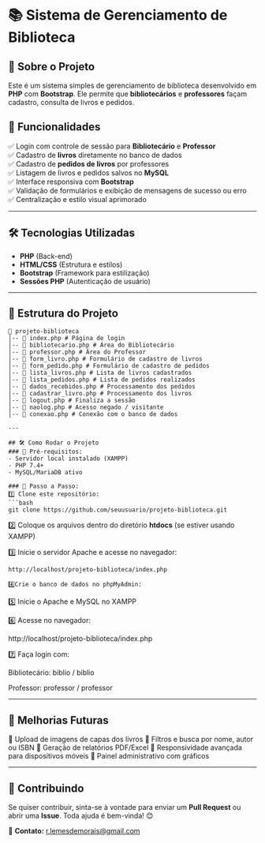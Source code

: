 # 📚 Sistema de Gerenciamento de Biblioteca

## 📖 Sobre o Projeto

Este é um sistema simples de gerenciamento de biblioteca desenvolvido em **PHP** com **Bootstrap**. Ele permite que **bibliotecários** e **professores** façam cadastro, consulta de livros e pedidos.

## 🚀 Funcionalidades

✅ Login com controle de sessão para **Bibliotecário** e **Professor**  
✅ Cadastro de **livros** diretamente no banco de dados  
✅ Cadastro de **pedidos de livros** por professores  
✅ Listagem de livros e pedidos salvos no **MySQL**  
✅ Interface responsiva com **Bootstrap**   
✅ Validação de formulários e exibição de mensagens de sucesso ou erro  
✅ Centralização e estilo visual aprimorado

---

## 🛠️ Tecnologias Utilizadas

- **PHP** (Back-end)
- **HTML/CSS** (Estrutura e estilos)
- **Bootstrap** (Framework para estilização)
- **Sessões PHP** (Autenticação de usuário)

---

## 📂 Estrutura do Projeto
```
📂 projeto-biblioteca
│-- 📄 index.php # Página de login 
│-- 📄 bibliotecario.php # Área do Bibliotecário 
│-- 📄 professor.php # Área do Professor 
│-- 📄 form_livro.php # Formulário de cadastro de livros 
│-- 📄 form_pedido.php # Formulário de cadastro de pedidos 
│-- 📄 lista_livros.php # Lista de livros cadastrados 
│-- 📄 lista_pedidos.php # Lista de pedidos realizados 
│-- 📄 dados_recebidos.php # Processamento dos pedidos 
│-- 📄 cadastrar_livro.php # Processamento dos livros 
│-- 📄 logout.php # Finaliza a sessão 
│-- 📄 naolog.php # Acesso negado / visitante 
│-- 📄 conexao.php # Conexão com o banco de dados

---

## 🛠️ Como Rodar o Projeto
### 🔹 Pré-requisitos:
- Servidor local instalado (XAMPP)
- PHP 7.4+
- MySQL/MariaDB ativo

### 🔹 Passo a Passo:
1️⃣ Clone este repositório:
```bash 
git clone https://github.com/seuusuario/projeto-biblioteca.git
```

2️⃣ Coloque os arquivos dentro do diretório **htdocs** (se estiver usando XAMPP)

3️⃣ Inicie o servidor Apache e acesse no navegador:
```
http://localhost/projeto-biblioteca/index.php

4️⃣Crie o banco de dados no phpMyAdmin:
```
5️⃣ Inicie o Apache e MySQL no XAMPP

6️⃣ Acesse no navegador:

http://localhost/projeto-biblioteca/index.php

7️⃣ Faça login com:

Bibliotecário: biblio / biblio

Professor: professor / professor


---

## 🔧 Melhorias Futuras
🔹 Upload de imagens de capas dos livros
🔹 Filtros e busca por nome, autor ou ISBN
🔹 Geração de relatórios PDF/Excel
🔹 Responsividade avançada para dispositivos móveis
🔹 Painel administrativo com gráficos

---

## 🤝 Contribuindo
Se quiser contribuir, sinta-se à vontade para enviar um **Pull Request** ou abrir uma **Issue**.
Toda ajuda é bem-vinda! 😊

📩 **Contato:** [r.lemesdemorais@gmail.com](mailto:r.lemesdemorais@gmail.com])

